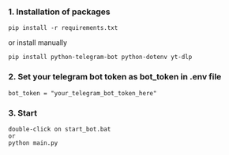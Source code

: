 ### 1. Installation of packages 
```
pip install -r requirements.txt
```
or install manually 
  ```
pip install python-telegram-bot python-dotenv yt-dlp
```
### 2. Set your telegram bot token as bot_token in .env file
```
bot_token = "your_telegram_bot_token_here"
```
### 3. Start 
```
double-click on start_bot.bat
or 
python main.py
```
